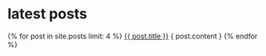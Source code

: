 # latest posts

{% for post in site.posts limit: 4  %}
<a href="{{ post.url }}">{{ post.title }}</a>
{ post.content }
{% endfor %}